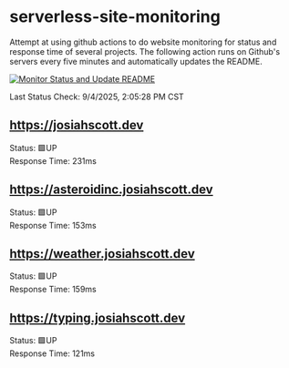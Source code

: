 # serverless-site-monitoring
Attempt at using github actions to do website monitoring for status and response time of several projects. The following action runs on Github's servers every five minutes and automatically updates the README.  

[![Monitor Status and Update README](https://github.com/JosiahSco/serverless-site-monitoring/actions/workflows/monitor.yaml/badge.svg)](https://github.com/JosiahSco/serverless-site-monitoring/actions/workflows/monitor.yaml)

Last Status Check: 9/4/2025, 2:05:28 PM CST

## https://josiahscott.dev
Status: 🟩UP  
Response Time: 231ms

## https://asteroidinc.josiahscott.dev
Status: 🟩UP  
Response Time: 153ms

## https://weather.josiahscott.dev
Status: 🟩UP  
Response Time: 159ms

## https://typing.josiahscott.dev
Status: 🟩UP  
Response Time: 121ms

